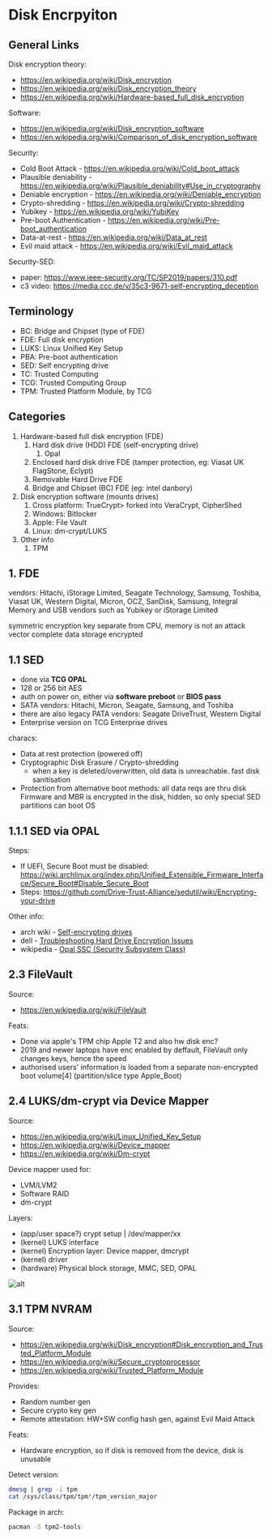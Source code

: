 # Disk Encrpyiton

## General Links

Disk encryption theory:
- <https://en.wikipedia.org/wiki/Disk_encryption>
- <https://en.wikipedia.org/wiki/Disk_encryption_theory>
- <https://en.wikipedia.org/wiki/Hardware-based_full_disk_encryption>

Software:
- <https://en.wikipedia.org/wiki/Disk_encryption_software>
- <https://en.wikipedia.org/wiki/Comparison_of_disk_encryption_software>

Security:
- Cold Boot Attack - <https://en.wikipedia.org/wiki/Cold_boot_attack>
- Plausible deniability - <https://en.wikipedia.org/wiki/Plausible_deniability#Use_in_cryptography>
- Deniable encryption - <https://en.wikipedia.org/wiki/Deniable_encryption>
- Crypto-shredding - <https://en.wikipedia.org/wiki/Crypto-shredding>
- Yubikey - <https://en.wikipedia.org/wiki/YubiKey>
- Pre-boot Authentication - <https://en.wikipedia.org/wiki/Pre-boot_authentication>
- Data-at-rest - <https://en.wikipedia.org/wiki/Data_at_rest>
- Evil maid attack - <https://en.wikipedia.org/wiki/Evil_maid_attack>

Security-SED:
- paper: <https://www.ieee-security.org/TC/SP2019/papers/310.pdf>
- c3 video: <https://media.ccc.de/v/35c3-9671-self-encrypting_deception>


## Terminology

- BC: Bridge and Chipset (type of FDE)
- FDE: Full disk encryption
- LUKS: Linux Unified Key Setup
- PBA: Pre-boot authentication
- SED: Self encrypting drive
- TC: Trusted Computing
- TCG: Trusted Computing Group
- TPM: Trusted Platform Module, by TCG

## Categories

1. Hardware-based full disk encryption (FDE)
   1. Hard disk drive (HDD) FDE (self-encrypting drive)
      1. Opal
   2. Enclosed hard disk drive FDE (tamper protection, eg: Viasat UK FlagStone, Eclypt)
   3. Removable Hard Drive FDE
   4. Bridge and Chipset (BC) FDE (eg: intel danbory)
2. Disk encryption software (mounts drives)
   1. Cross platform: TrueCrypt> forked into VeraCrypt, CipherShed
   2. Windows: Bitlocker
   3. Apple: File Vault
   4. Linux: dm-crypt/LUKS
3. Other info
   1. TPM

## 1. FDE

vendors:  Hitachi, iStorage Limited, Seagate Technology, Samsung, Toshiba, Viasat UK, Western Digital, Micron, OCZ, SanDisk, Samsung, Integral Memory and USB vendors such as Yubikey or iStorage Limited

symmetric encryption key separate from CPU, memory is not an attack vector
complete data storage encrypted

## 1.1 SED

- done via **TCG OPAL**
- 128 or 256 bit AES
- auth on power on, either via **software preboot** or **BIOS pass**
- SATA vendors: Hitachi, Micron, Seagate, Samsung, and Toshiba
- there are also legacy PATA vendors: Seagate DriveTrust, Western Digital
- Enterprise version on TCG Enterprise drives

characs: 
- Data at rest protection (powered off)
- Cryptographic Disk Erasure / Crypto-shredding 
  - when a key is deleted/overwritten, old data is unreachable. fast disk sanitisation
- Protection from alternative boot methods: all data reqs are thru disk Firmware and MBR is encrypted in the disk, hidden, so only special SED partitions can boot OS

## 1.1.1 SED via OPAL

Steps:
- If UEFI, Secure Boot must be disabled: <https://wiki.archlinux.org/index.php/Unified_Extensible_Firmware_Interface/Secure_Boot#Disable_Secure_Boot>
- Steps: <https://github.com/Drive-Trust-Alliance/sedutil/wiki/Encrypting-your-drive>

Other info:
- arch wiki - [Self-encrypting drives](https://wiki.archlinux.org/index.php/Self-encrypting_drives)
- dell - [Troubleshooting Hard Drive Encryption Issues](https://www.dell.com/support/article/en-ee/sln155364/troubleshooting-hard-drive-encryption-issues?lang=en#What_is_TPM)
- wikipedia - [Opal SSC (Security Subsystem Class)](https://en.wikipedia.org/wiki/Opal_Storage_Specification)

## 2.3 FileVault

Source:
- <https://en.wikipedia.org/wiki/FileVault>

Feats:
- Done via apple's TPM chip Apple T2 and also hw disk enc?
- 2019 and newer laptops have enc enabled by deffault, FileVault only changes keys, hence the speed
- authorised users' information is loaded from a separate non-encrypted boot volume[4] (partition/slice type Apple_Boot)

## 2.4 LUKS/dm-crypt via Device Mapper

Source:
- <https://en.wikipedia.org/wiki/Linux_Unified_Key_Setup>
- <https://en.wikipedia.org/wiki/Device_mapper>
- <https://en.wikipedia.org/wiki/Dm-crypt>

Device mapper used for:
- LVM/LVM2
- Software RAID
- dm-crypt

Layers:
- (app/user space?) crypt setup | /dev/mapper/xx
- (kernel) LUKS interface
- (kernel) Encryption layer: Device mapper, dmcrypt
- (kernel) driver
- (hardware) Physical block storage, MMC, SED, OPAL

![alt](https://www.cyrill-gremaud.ch/wp-content/uploads/2015/06/luks-layers.png)

## 3.1 TPM NVRAM

Source:
- <https://en.wikipedia.org/wiki/Disk_encryption#Disk_encryption_and_Trusted_Platform_Module>
- <https://en.wikipedia.org/wiki/Secure_cryptoprocessor>
- <https://en.wikipedia.org/wiki/Trusted_Platform_Module>

Provides:
- Random number gen
- Secure crypto key gen
- Remote attestation: HW+SW config hash gen, against Evil Maid Attack

Feats:
- Hardware encryption, so if disk is removed from the device, disk is unusable

Detect version:
```sh
dmesg | grep -i tpm
cat /sys/class/tpm/tpm*/tpm_version_major
```

Package in arch:
```sh
pacman -S tpm2-tools
```
